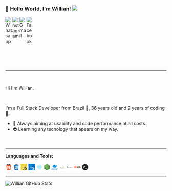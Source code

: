 <h3>👋 Hello World, I'm Willian! <img src="https://github.com/TheDudeThatCode/TheDudeThatCode/raw/master/Assets/Earth.gif" width="24px" style="max-width:100%;" /></h3>

<a target="_blank" href="https://www.linkedin.com/in/willian-delfreu/">
  <svg align="left" alt="LinkdeIN" width="22px" src="https://cdn.jsdelivr.net/npm/simple-icons@v4/icons/linkedin.svg" />
</a>
<a target="_blank" href="https://api.whatsapp.com/send?phone=5511941836001">
  <img align="left" alt="Whatsapp" width="22px" color="#34af23" src="https://cdn.jsdelivr.net/npm/simple-icons@v4/icons/whatsapp.svg" />
</a>
<a target="_blank" href="https://www.instagram.com/williandd1/">
  <img align="left" alt="Instagram" width="22px" src="https://cdn.jsdelivr.net/npm/simple-icons@v4/icons/instagram.svg" />
</a>
<a target="_blank" href="mailto:wdelfreu@gmail.com">
  <img align="left" alt="Gmail" width="22px" src="https://cdn.jsdelivr.net/npm/simple-icons@v4/icons/gmail.svg" />
</a>
<a target="_blank" href="https://fb.com/wdelfreu">
  <img align="left" alt="Facebook" width="22px" src="https://cdn.jsdelivr.net/npm/simple-icons@v4/icons/facebook.svg" />
</a>
<br>
<hr></hr>
<br>
<p>Hi I'm Willian. </p>
<br>
<p>I'm a Full Stack Developer from Brazil 💚, 36 years old and 2 years of coding 🧐.
<br>
  <ul>
    <li>
      💫 Always aiming at usability and code performance at all costs.
    </li>
    <li>
      👽 Learning any tecnology that apears on my way.
    </li>
  </ul>
  <br>
  <hr></hr>
  <strong>Languages and Tools:</strong>
  <br>
  <br>
  <code><img height="20" src="https://raw.githubusercontent.com/github/explore/80688e429a7d4ef2fca1e82350fe8e3517d3494d/topics/html/html.png"></code>
  <code><img height="20" src="https://raw.githubusercontent.com/github/explore/80688e429a7d4ef2fca1e82350fe8e3517d3494d/topics/css/css.png"></code>
  <code><img height="20" src="https://raw.githubusercontent.com/github/explore/80688e429a7d4ef2fca1e82350fe8e3517d3494d/topics/javascript/javascript.png"></code>
  <code><img height="20" src="https://raw.githubusercontent.com/github/explore/80688e429a7d4ef2fca1e82350fe8e3517d3494d/topics/typescript/typescript.png"></code>
  <code><img height="20" src="https://raw.githubusercontent.com/github/explore/80688e429a7d4ef2fca1e82350fe8e3517d3494d/topics/react/react.png"></code>
  <code><img height="20" src="https://raw.githubusercontent.com/github/explore/80688e429a7d4ef2fca1e82350fe8e3517d3494d/topics/nodejs/nodejs.png"></code>
  <code><img height="20" src="https://raw.githubusercontent.com/github/explore/80688e429a7d4ef2fca1e82350fe8e3517d3494d/topics/docker/docker.png"></code>
  <code><img height="20" src="https://raw.githubusercontent.com/github/explore/80688e429a7d4ef2fca1e82350fe8e3517d3494d/topics/mysql/mysql.png"></code>
  <code><img height="20" src="https://raw.githubusercontent.com/github/explore/80688e429a7d4ef2fca1e82350fe8e3517d3494d/topics/mongodb/mongodb.png"></code>
  <code><img height="20" src="https://raw.githubusercontent.com/github/explore/80688e429a7d4ef2fca1e82350fe8e3517d3494d/topics/git/git.png"></code>
  <code><img height="20" src="https://raw.githubusercontent.com/github/explore/80688e429a7d4ef2fca1e82350fe8e3517d3494d/topics/terminal/terminal.png"></code>
  <br>
  <hr></hr>  


![Willian GitHub Stats](https://github-readme-stats.vercel.app/api?username=williandf&show_icons=true)


<!--
**williandf/williandf** is a ✨ _special_ ✨ repository because its `README.md` (this file) appears on your GitHub profile.

Here are some ideas to get you started:

- 🔭 I’m currently working on ...
- 🌱 I’m currently learning ...
- 👯 I’m looking to collaborate on ...
- 🤔 I’m looking for help with ...
- 💬 Ask me about ...
- 📫 How to reach me: ...
- 😄 Pronouns: ...
- ⚡ Fun fact: ...
-->
